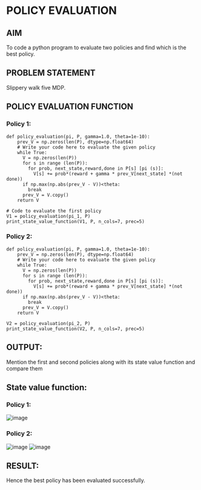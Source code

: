 # POLICY EVALUATION
## AIM
To code a python program to evaluate two policies and find which is the best policy.
## PROBLEM STATEMENT
Slippery walk five MDP.
## POLICY EVALUATION FUNCTION
### Policy 1:
```
def policy_evaluation(pi, P, gamma=1.0, theta=1e-10):
    prev_V = np.zeros(len(P), dtype=np.float64)
    # Write your code here to evaluate the given policy
    while True:
      V = np.zeros(len(P))
      for s in range (len(P)):
        for prob, next_state,reward,done in P[s] [pi (s)]:
          V[s] += prob*(reward + gamma * prev_V[next_state] *(not done))
      if np.max(np.abs(prev_V - V))<theta:
        break
      prev_V = V.copy()
    return V

# Code to evaluate the first policy
V1 = policy_evaluation(pi_1, P)
print_state_value_function(V1, P, n_cols=7, prec=5)
```
### Policy 2:
```
def policy_evaluation(pi, P, gamma=1.0, theta=1e-10):
    prev_V = np.zeros(len(P), dtype=np.float64)
    # Write your code here to evaluate the given policy
    while True:
      V = np.zeros(len(P))
      for s in range (len(P)):
        for prob, next_state,reward,done in P[s] [pi (s)]:
          V[s] += prob*(reward + gamma * prev_V[next_state] *(not done))
      if np.max(np.abs(prev_V - V))<theta:
        break
      prev_V = V.copy()
    return V

V2 = policy_evaluation(pi_2, P)
print_state_value_function(V2, P, n_cols=7, prec=5)
```
## OUTPUT:
Mention the first and second policies along with its state value function and compare them
## State value function:
### Policy 1:
![image](https://github.com/Archana2003-Jkumar/rl-policy-evaluation/assets/93427594/981c9866-d9da-4574-834c-d182a42af2be)
### Policy 2:
![image](https://github.com/Archana2003-Jkumar/rl-policy-evaluation/assets/93427594/1cc3fcc9-4378-4e83-b083-a7cbf5d73b96)
![image](https://github.com/Archana2003-Jkumar/rl-policy-evaluation/assets/93427594/73f93f4e-89bb-44e5-bba4-919697fec646)


## RESULT:
Hence the best policy has been evaluated successfully.
